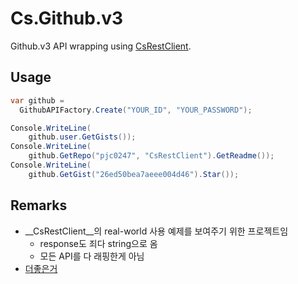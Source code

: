 Cs.Github.v3
====

Github.v3 API wrapping using [CsRestClient](https://github.com/pjc0247/CsRestClient).
<br>

Usage
----
```c#
var github =
  GithubAPIFactory.Create("YOUR_ID", "YOUR_PASSWORD");

Console.WriteLine(
    github.user.GetGists());
Console.WriteLine(
    github.GetRepo("pjc0247", "CsRestClient").GetReadme());
Console.WriteLine(
    github.GetGist("26ed50bea7aeee004d46").Star());
```

Remarks
----
* __CsRestClient__의 real-world 사용 예제를 보여주기 위한 프로젝트임
  * response도 죄다 string으로 옴
  * 모든 API를 다 래핑한게 아님
* [더좋은거](https://github.com/octokit/octokit.net)
